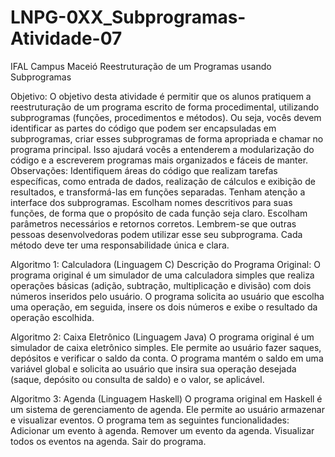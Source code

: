 # LNPG-0XX_Subprogramas-Atividade-07


IFAL
Campus Maceió
Reestruturação de um Programas usando Subprogramas


Objetivo: O objetivo desta atividade é permitir que os alunos pratiquem a reestruturação de um programa escrito de forma procedimental, utilizando subprogramas (funções, procedimentos e métodos). Ou seja, vocês devem identificar as partes do código que podem ser encapsuladas em subprogramas, criar esses subprogramas de forma apropriada e chamar no programa principal. 
Isso ajudará vocês a entenderem a modularização do código e a escreverem programas mais organizados e fáceis de manter.
Observações:
Identifiquem áreas do código que realizam tarefas específicas, como entrada de dados, realização de cálculos e exibição de resultados, e transformá-las em funções separadas.
Tenham atenção a interface dos subprogramas. Escolham nomes descritivos para suas funções, de forma que o propósito de cada função seja claro. Escolham parâmetros necessários e retornos corretos. Lembrem-se que outras pessoas desenvolvedoras podem utilizar esse seu subprograma.
Cada método deve ter uma responsabilidade única e clara.

Algoritmo 1: Calculadora (Linguagem C)
Descrição do Programa Original: O programa original é um simulador de uma calculadora simples que realiza operações básicas (adição, subtração, multiplicação e divisão) com dois números inseridos pelo usuário. O programa solicita ao usuário que escolha uma operação, em seguida, insere os dois números e exibe o resultado da operação escolhida.

Algoritmo 2: Caixa Eletrônico (Linguagem Java)
O programa original é um simulador de caixa eletrônico simples. Ele permite ao usuário fazer saques, depósitos e verificar o saldo da conta. O programa mantém o saldo em uma variável global e solicita ao usuário que insira sua operação desejada (saque, depósito ou consulta de saldo) e o valor, se aplicável. 


Algoritmo 3: Agenda (Linguagem Haskell)
O programa original em Haskell é um sistema de gerenciamento de agenda. Ele permite ao usuário armazenar e visualizar eventos. O programa tem as seguintes funcionalidades:
Adicionar um evento à agenda.
Remover um evento da agenda.
Visualizar todos os eventos na agenda.
Sair do programa.

